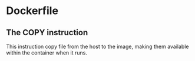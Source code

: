 # Dockerfile


## The COPY instruction
This instruction copy file from the host to the image, making them available within the container when it runs.
